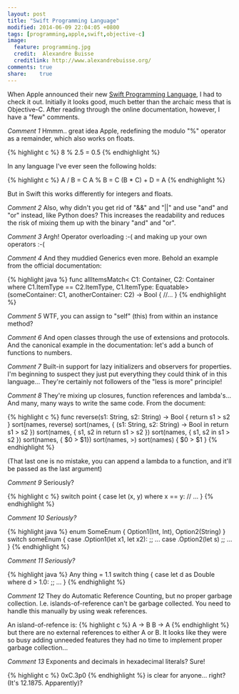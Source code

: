 ```yaml
---
layout: post
title: "Swift Programming Language"
modified: 2014-06-09 22:04:05 +0800
tags: [programming,apple,swift,objective-c]
image:
  feature: programming.jpg
  credit:  Alexandre Buisse
  creditlink: http://www.alexandrebuisse.org/
comments: true
share:    true
---
```

When Apple announced their new <a href="https://developer.apple.com/library/prerelease/ios/documentation/Swift/Conceptual/Swift_Programming_Language/BasicOperators.html#//apple_ref/doc/uid/TP40014097-CH6-XID_73" target="_BLANK">
Swift Programming Language</a>, I had to check it out. Initially it looks good, much better than the archaic mess that is Objective-C. After reading through the online
documentation, however, I have a "few" comments.

*Comment 1*
Hmmm.. great idea Apple, redefining the modulo "%" operator as a remainder, which also works on floats.

{% highlight c %}
8 % 2.5 = 0.5
{% endhighlight %}

In any language I've ever seen the following holds:

{% highlight c %}
  A / B = C
  A % B = C
  (B * C) + D = A
{% endhighlight %}

But in Swift this works differently for integers and floats.

*Comment 2*
Also, why didn't you get rid of "&&" and "||" and use "and" and "or" instead, like Python does? This increases the readability and reduces the risk of mixing them up
with the binary "and" and "or".

*Comment 3*
Argh! Operator overloading :-( and making up your own operators :-(

*Comment 4*
And they muddied Generics even more. Behold an example from the official documentation:

{% highlight java %}
func allItemsMatch<
    C1: Container, C2: Container
    where C1.ItemType == C2.ItemType, C1.ItemType: Equatable>
    (someContainer: C1, anotherContainer: C2) -> Bool {
  //...
}
{% endhighlight %}

*Comment 5*
WTF, you can assign to "self" (this) from within an instance method?

*Comment 6*
And open classes through the use of extensions and protocols. And the canonical example in the documentation: let's add a bunch of functions to numbers.

*Comment 7*
Built-in support for lazy initializers and observers for properties. I'm beginning to suspect they just put everything they could think of in this language...
They're certainly not followers of the "less is more" principle!

*Comment 8*
They're mixing up closures, function references and lambda's... And many, many ways to write the same code. From the document:

{% highlight c %}
func reverse(s1: String, s2: String) -> Bool {
    return s1 > s2
}
sort(names, reverse)
sort(names, { (s1: String, s2: String) -> Bool in return s1 > s2 })
sort(names, { s1, s2 in return s1 > s2 })
sort(names, { s1, s2 in s1 > s2 })
sort(names, { $0 > $1})
sort(names, >)
sort(names) { $0 > $1 }
{% endhighlight %}

(That last one is no mistake, you can append a lambda to a function, and it'll be passed as the last argument)

*Comment 9*
Seriously?

{% highlight c %}
switch point {
    case let (x, y) where x == y:
        // ...
}
{% endhighlight %}

*Comment 10*
_Seriously?_

{% highlight java %}
enum SomeEnum {
    Option1(Int, Int),
    Option2(String)
}
switch someEnum {
    case .Option1(let x1, let x2):
        ;; ...
    case .Option2(let s)
        ;; ...
}
{% endhighlight %}

*Comment 11*
*Seriously?*

{% highlight java %}
Any thing = 1.1
switch thing {
    case let d as Double where d > 1.0:
        ;; ...
}
{% endhighlight %}

*Comment 12*
They do Automatic Reference Counting, but no proper garbage collection. I.e. islands-of-reference can't be garbage collected. You need to handle this manually by
using weak references.

An island-of-refence is:
{% highlight c %}
A -> B
B -> A
{% endhighlight %}
but there are no external references to either A or B. It looks like they were so busy adding unneeded features they had no time to implement proper garbage
collection...

*Comment 13*
Exponents and decimals in hexadecimal literals? Sure!

{% highlight c %}
0xC.3p0
{% endhighlight %}
is clear for anyone... right? (It's 12.1875. Apparently)?